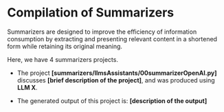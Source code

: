 # Compilation of Summarizers

Summarizers are designed to improve the efficiency of information consumption by extracting and presenting relevant content in a shortened form while retaining its original meaning.

Here, we have 4 summarizers projects.

- The project **[summarizers/llmsAssistants/00summarizerOpenAI.py]** discusses **[brief description of the project]**, and was produced using **LLM X**.

- The generated output of this project is: **[description of the output]**
